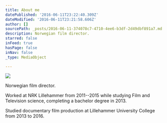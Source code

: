 ```yaml
---
title: About me
datePublished: '2016-06-11T23:22:40.309Z'
dateModified: '2016-06-11T23:21:58.606Z'
author: []
sourcePath: _posts/2016-06-11-374078c7-4710-4ee6-b3df-2d49dbf891a7.md
description: Norwegian film director.
starred: false
inFeed: true
hasPage: false
inNav: false
_type: MediaObject

---
```

![](https://the-grid-user-content.s3-us-west-2.amazonaws.com/beb5847f-1a70-40bb-8e28-143be962c251.jpg)

Norwegian film director.

Worked at NRK Lillehammer from 2011--2015 while studying Film and Television science, completing a bachelor degree in 2013\.

Studied documentary film production at Lillehammer University College from 2013 to 2016\.